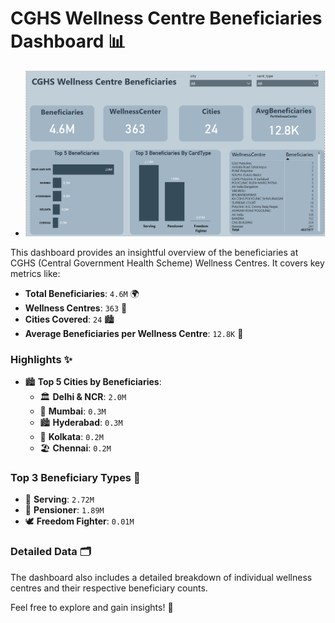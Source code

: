 # CGHS Wellness Centre Beneficiaries Dashboard 📊
- ![](CGHS.png)

This dashboard provides an insightful overview of the beneficiaries at CGHS (Central Government Health Scheme) Wellness Centres. It covers key metrics like:

- **Total Beneficiaries**: `4.6M` 🌍
- **Wellness Centres**: `363` 🏥
- **Cities Covered**: `24` 🏙️
- **Average Beneficiaries per Wellness Centre**: `12.8K` 👥

### Highlights ✨
- 🏙️ **Top 5 Cities by Beneficiaries**:
  - 🏛️ **Delhi & NCR**: `2.0M`
  - 🌆 **Mumbai**: `0.3M`
  - 🏙️ **Hyderabad**: `0.3M`
  - 🌉 **Kolkata**: `0.2M`
  - 🏖️ **Chennai**: `0.2M`

### Top 3 Beneficiary Types 🎯
- 👮 **Serving**: `2.72M`
- 👴 **Pensioner**: `1.89M`
- 🕊️ **Freedom Fighter**: `0.01M`

### Detailed Data 🗂️
The dashboard also includes a detailed breakdown of individual wellness centres and their respective beneficiary counts.

Feel free to explore and gain insights! 🚀
